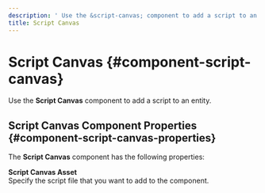```yaml
---
description: ' Use the &script-canvas; component to add a script to an entity in &ALYlong;. '
title: Script Canvas
---
```

# Script Canvas {#component-script-canvas}

Use the **Script Canvas** component to add a script to an entity\.

## Script Canvas Component Properties {#component-script-canvas-properties}

The **Script Canvas** component has the following properties:

**Script Canvas Asset**  
Specify the script file that you want to add to the component\.